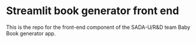 ﻿# Streamlit book generator front end
This is the repo for the front-end component of the SADA-U/R&D team Baby Book generator app.

